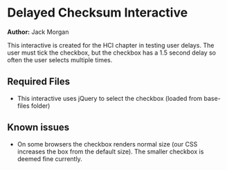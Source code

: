 # Delayed Checksum Interactive

**Author:** Jack Morgan

This interactive is created for the HCI chapter in testing user delays. The user must tick the checkbox, but the checkbox has a 1.5 second delay so often the user selects multiple times.

## Required Files

- This interactive uses jQuery to select the checkbox (loaded from base-files folder)

## Known issues

- On some browsers the checkbox renders normal size (our CSS increases the box from the default size). The smaller checkbox is deemed fine currently.
